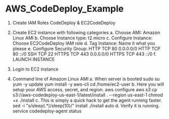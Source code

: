 # AWS_CodeDeploy_Example
1. Create IAM Roles
CodeDeploy & EC2CodeDeploy

2. Create EC2 instance with following categories
    a. Choose AMI: Amazon Linux AMI
    b. Choose Instance type: t2.micro
    c. Configure Instance: Choose EC2CodeDeploy IAM role
    d. Tag Instance: Name it what you please
    e. Configure Security Group: 
        HTTP TCP 80 0.0.0.0/0
        HTTP TCP 80 ::/0
        SSH TCP 22 <YOUR IP ADDRESS>
        HTTPS TCP 443 0.0.0.0/0
        HTTPS TCP 443 ::/0
    f. LAUNCH INSTANCE
3. Login to EC2 instance
4. Command line of Amazon Linux AMI 
    a. When server is booted
        sudo su
        yum -y update
        yum install -y aws-cli
        cd /home/ec2-user
    b. Here you will setup your AWS access, secret, and region.
        aws configure
        aws s3 cp s3://aws-codedeploy-us-east-1/latest/install . --region us-east-1
        chmod +x ./install
    c. This is simply a quick hack to get the agent running faster.
        sed -i "s/sleep(.*)/sleep(10)/" install
        ./install auto
    d. Verify it is running.
        service codedeploy-agent status
